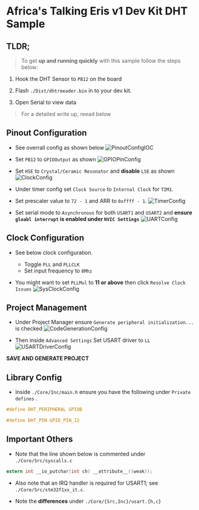 # Africa's Talking Eris v1 Dev Kit DHT Sample

## TLDR; 

> To get **up and running quickly** with this sample follow the steps below:

1. Hook the DHT Sensor to `PB12` on the board

2. Flash `./Dist/dhtreeader.bin` in to your dev kit. 

3. Open Serial to view data


> For a detailed write up, reead below

## Pinout Configuration

- See overrall config as shown below 
![PinoutConfigIOC](Static/PinoutConfigIOC.png)

- Set `PB12` to `GPIOOutput` as shown
![GPIOPinConfig](Static/GPIOPinConfig.png) 

- Set `HSE` to `Crystal/Ceramic Resonator` and **disable** `LSE` as shown
![ClockConfig](Static/ClockConfig.png) 

- Under timer config set `Clock Source` to `Internal Clock` for `TIM1`.
- Set prescaler value to `72 - 1` and ARR to `0xffff - 1`.
![TimerConfig](Static/TimerConfig.png) 

- Set serial mode to `Asynchronous` for both  `USART1` and `USART2` and **ensure `gloabl interrupt` is enabled under `NVIC Settings`** 
![UARTConfig](Static/UARTConfig.png) 

## Clock Configuration 
- See below clock configuration.
    - Toggle `PLL` and `PLLCLK`
    - Set input frequency to `8Mhz`

- You might want to set `PLLMul` to **11 or above** then click `Resolve Clock Issues` 
![SysClockConfig](Static/SysClockConfig.png)

## Project Management 
- Under Project Manager ensure `Generate peripheral initialization...` is checked 
![CodeGenerationConfig](Static/ProjectMgrConfigCodeGen.png) 

- Then inside `Advanced Settings` Set USART driver to `LL`  
![USARTDriverConfig](Static/ProjectMrgUSARTDriverConfig.png)


**SAVE AND GENERATE PROJECT**

## Library Config

- Inside `./Core/Inc/main.h` ensure you have the following under `Private defines` .

```c 
#define DHT_PERIPHERAL GPIOB  

#define DHT_PIN GPIO_PIN_12
```

## Important Others 

- Note that the line shown below is commented under `./Core/Src/syscalls.c` 

```c 
extern int __io_putchar(int ch) __attribute__((weak)); 
``` 

- Also note that an IRQ handler is required for USART1; see `./Core/Src/stm32f1xx_it.c`.

- Note the **differences** under `./Core/{Src,Inc}/usart.{h,c}` 
